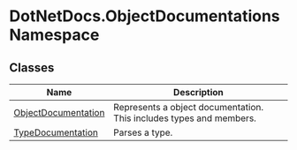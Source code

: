 # DotNetDocs.ObjectDocumentations Namespace
## Classes
|Name|Description|
|---|---|
|[ObjectDocumentation](/docs/DotNetDocs/ObjectDocumentations/ObjectDocumentation.md)|Represents a object documentation.  This includes types and members.|
|[TypeDocumentation](/docs/DotNetDocs/ObjectDocumentations/TypeDocumentation.md)|Parses a type.|
